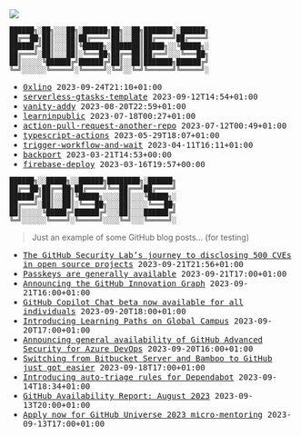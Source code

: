 <img src="https://github-profile-trophy.vercel.app/?username=0xlino&theme=onedark"/>

```
██████╗░██╗░░░██╗░██████╗██╗░░██╗███████╗░██████╗
██╔══██╗██║░░░██║██╔════╝██║░░██║██╔════╝██╔════╝
██████╔╝██║░░░██║╚█████╗░███████║█████╗░░╚█████╗░
██╔═══╝░██║░░░██║░╚═══██╗██╔══██║██╔══╝░░░╚═══██╗
██║░░░░░╚██████╔╝██████╔╝██║░░██║███████╗██████╔╝
╚═╝░░░░░░╚═════╝░╚═════╝░╚═╝░░╚═╝╚══════╝╚═════╝░
```

<!-- PUSHES:START -->

- <samp>[0xlino](https://github.com/0xlino/0xlino) <kbd>2023-09-24T21:10+01:00</kbd></samp>
- <samp>[serverless-gtasks-template](https://github.com/0xlino/serverless-gtasks-template) <kbd>2023-09-12T14:54+01:00</kbd></samp>
- <samp>[vanity-addy](https://github.com/0xlino/vanity-addy) <kbd>2023-08-20T22:59+01:00</kbd></samp>
- <samp>[learninpublic](https://github.com/0xlino/learninpublic) <kbd>2023-07-18T00:27+01:00</kbd></samp>
- <samp>[action-pull-request-another-repo](https://github.com/0xlino/action-pull-request-another-repo) <kbd>2023-07-12T00:49+01:00</kbd></samp>
- <samp>[typescript-actions](https://github.com/0xlino/typescript-actions) <kbd>2023-05-29T18:07+01:00</kbd></samp>
- <samp>[trigger-workflow-and-wait](https://github.com/0xlino/trigger-workflow-and-wait) <kbd>2023-04-11T16:11+01:00</kbd></samp>
- <samp>[backport](https://github.com/0xlino/backport) <kbd>2023-03-21T14:53+00:00</kbd></samp>
- <samp>[firebase-deploy](https://github.com/0xlino/firebase-deploy) <kbd>2023-03-16T19:57+00:00</kbd></samp>

<!-- PUSHES:END -->

```
██████╗░░█████╗░░██████╗████████╗░██████╗
██╔══██╗██╔══██╗██╔════╝╚══██╔══╝██╔════╝
██████╔╝██║░░██║╚█████╗░░░░██║░░░╚█████╗░
██╔═══╝░██║░░██║░╚═══██╗░░░██║░░░░╚═══██╗
██║░░░░░╚█████╔╝██████╔╝░░░██║░░░██████╔╝
╚═╝░░░░░░╚════╝░╚═════╝░░░░╚═╝░░░╚═════╝░
```

> Just an example of some GitHub blog posts... (for testing)

<!-- POSTS:START -->

- <samp>[The GitHub Security Lab’s journey to disclosing 500 CVEs in open source projects](https://github.blog/2023-09-21-the-github-security-labs-journey-to-disclosing-500-cves-in-open-source-projects/) <kbd>2023-09-21T21:56+01:00</kbd></samp>
- <samp>[Passkeys are generally available](https://github.blog/2023-09-21-passkeys-are-generally-available/) <kbd>2023-09-21T17:00+01:00</kbd></samp>
- <samp>[Announcing the GitHub Innovation Graph](https://github.blog/2023-09-21-announcing-the-github-innovation-graph/) <kbd>2023-09-21T16:00+01:00</kbd></samp>
- <samp>[GitHub Copilot Chat beta now available for all individuals](https://github.blog/2023-09-20-github-copilot-chat-beta-now-available-for-all-individuals/) <kbd>2023-09-20T18:00+01:00</kbd></samp>
- <samp>[Introducing Learning Paths on Global Campus](https://github.blog/2023-09-20-introducing-learning-paths-on-global-campus/) <kbd>2023-09-20T17:00+01:00</kbd></samp>
- <samp>[Announcing general availability of GitHub Advanced Security for Azure DevOps](https://github.blog/2023-09-20-announcing-general-availability-of-github-advanced-security-for-azure-devops/) <kbd>2023-09-20T16:00+01:00</kbd></samp>
- <samp>[Switching from Bitbucket Server and Bamboo to GitHub just got easier](https://github.blog/2023-09-18-switching-from-bitbucket-server-and-bamboo-to-github-just-got-easier/) <kbd>2023-09-18T17:00+01:00</kbd></samp>
- <samp>[Introducing auto-triage rules for Dependabot](https://github.blog/2023-09-14-introducing-auto-triage-rules-for-dependabot/) <kbd>2023-09-14T18:34+01:00</kbd></samp>
- <samp>[GitHub Availability Report: August 2023](https://github.blog/2023-09-13-github-availability-report-august-2023/) <kbd>2023-09-13T20:00+01:00</kbd></samp>
- <samp>[Apply now for GitHub Universe 2023 micro-mentoring](https://github.blog/2023-09-13-apply-now-for-github-universe-2023-micro-mentoring/) <kbd>2023-09-13T17:00+01:00</kbd></samp>

<!-- POSTS:END -->
